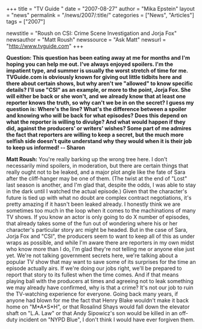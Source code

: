 +++
title = "TV Guide "
date = "2007-08-27"
author = "Mika Epstein"
layout = "news"
permalink = "/news/2007/:title/"
categories = ["News", "Articles"]
tags = ["2007"]

newstitle = "Roush on CSI: Crime Scene Investigation and Jorja Fox"
newsauthor = "Matt Roush"
newssource = "Ask Matt"
newsurl = "http://www.tvguide.com"
+++


**Question: This question has been eating away at me for months and I'm hoping you can help me out. I've always enjoyed spoilers. I'm the impatient type, and summer is usually the worst stretch of time for me. TVGuide.com is obviously known for giving out little tidbits here and there about certain shows, but why aren't we "allowed" to know specific details? I'll use "CSI" as an example, or more to the point, Jorja Fox. She will either be back or she won't, and we already know that at least one reporter knows the truth, so why can't we be in on the secret? I guess my question is: Where's the line? What's the difference between a spoiler and knowing who will be back for what episodes? Does this depend on what the reporter is willing to divulge? And what would happen if they did, against the producers' or writers' wishes? Some part of me admires the fact that reporters are willing to keep a secret, but the much more selfish side doesn't quite understand why they would when it is their job to keep us informed! -- Sharon**

**Matt Roush:** You're really barking up the wrong tree here. I don't necessarily mind spoilers, in moderation, but there are certain things that really ought not to be leaked, and a major plot angle like the fate of Sara after the cliff-hanger may be one of them. (The twist at the end of "Lost" last season is another, and I'm glad that, despite the odds, I was able to stay in the dark until I watched the actual episode.) Given that the character's future is tied up with what no doubt are complex contract negotiations, it's pretty amazing if it hasn't been leaked already. I honestly think we are sometimes too much in the loop when it comes to the machinations of many TV shows. If you know an actor is only going to do X number of episodes, that already takes some of the fun out of wondering where his or her character's particular story arc might be headed. But in the case of Sara, Jorja Fox and "CSI", the producers seem to want to keep all of this as under wraps as possible, and while I'm aware there are reporters in my own midst who know more than I do, I'm glad they're not telling me or anyone else just yet. We're not talking government secrets here, we're talking about a popular TV show that may want to save some of its surprises for the time an episode actually airs. If we're doing our jobs right, we'll be prepared to report that story to its fullest when the time comes. And if that means playing ball with the producers at times and agreeing not to leak something we may already have confirmed, why is that a crime? It's not our job to ruin the TV-watching experience for everyone. Going back many years, if anyone had blown for me the fact that Henry Blake wouldn't make it back home on "M\*A\*S*H", or that Rosalind Shays would fall down the elevator shaft on "L.A. Law" or that Andy Sipowicz's son would be killed in an off-duty incident on "NYPD Blue", I don't think I would have ever forgiven them. 